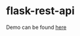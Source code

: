 # flask-rest-api
<p></p>
<blockqoute>
  Demo can be found <a href="https://flask-rest-api-2a3p.onrender.com">here</a>
</blockqoute>
